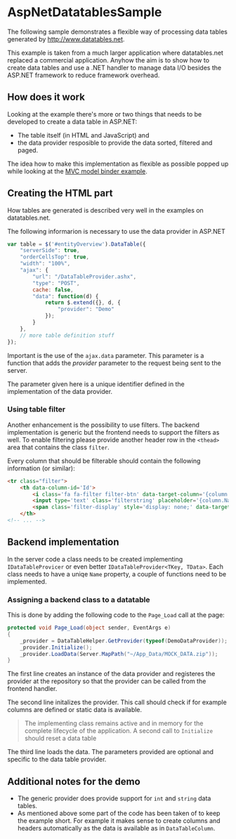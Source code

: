 # AspNetDatatablesSample

The following sample demonstrates a flexible way of processing data tables generated by http://www.datatables.net.

This example is taken from a much larger application where datatables.net replaced a commercial application. Anyhow the aim is to show 
how to create data tables and use a .NET handler to manage data I/O besides the ASP.NET framework to reduce framework overhead.

## How does it work

Looking at the example there's more or two things that needs to be developed to create a data table in ASP.NET:

* The table itself (in HTML and JavaScript) and
* the data provider resposible to provide the data sorted, filtered and paged.

The idea how to make this implementation as flexible as possible popped up while looking at 
the [MVC model binder example](https://www.datatables.net/forums/discussion/1208/asp-net-mvc-datatables-model-binder).


## Creating the HTML part 

How tables are generated is described very well in the examples on datatables.net.

The following informarion is necessary to use the data provider in ASP.NET


```js
var table = $('#entityOverview').DataTable({
    "serverSide": true,
    "orderCellsTop": true,
    "width": "100%",
    "ajax": {
        "url": "/DataTableProvider.ashx",
        "type": "POST",
        cache: false,
        "data": function(d) {
            return $.extend({}, d, {
                "provider": "Demo"
            });
        }
    },
    // more table definition stuff
});
```

Important is the use of the `ajax.data` parameter. This parameter is a function that adds
the *provider* parameter to the request being sent to the server.

The parameter given here is a unique identifier defined in the implementation of the data 
provider.

### Using table filter

Another enhancement is the possibility to use filters. The backend implementation is generic
but the frontend needs to support the filters as well. To enable filtering please provide another
header row in the `<thead>` area that contains the class `filter`.

Every column that should be filterable should contain the following information (or similar):

```html
<tr class="filter">
	<th data-column-id='Id'>
		<i class='fa fa-filter filter-btn' data-target-column='{column.Name}' data-target='{column.Number}' ></i>
		<input type='text' class='filterstring' placeholder='{column.Name}' data-target='{column.Number}' name='filter-{column.Name}' style='display: none;'/>
		<span class='filter-display' style='display: none;' data-target-column='{column.Name}' data-target='{column.Number}'></span>
	</th>
<!-- ... -->
```

## Backend implementation

In the server code a class needs to be created implementing `IDataTableProvicer` or 
even better `IDataTableProvider<TKey, TData>`. Each class needs to have a uniqe `Name` 
property, a couple of functions need to be implemented.

### Assigning a backend class to a datatable

This is done by adding the following code to the `Page_Load` call at the page:

```csharp
protected void Page_Load(object sender, EventArgs e)
{
    _provider = DataTableHelper.GetProvider(typeof(DemoDataProvider));
    _provider.Initialize();
    _provider.LoadData(Server.MapPath("~/App_Data/MOCK_DATA.zip"));
}
```

The first line creates an instance of the data provider and registeres the provider at 
the repository so that the provider can be called from the frontend handler.

The second line initalizes the provider. This call should check if for example columns 
are defined or static data is available.

> The implementing class remains active and in memory for the complete lifecycle of the
> application. A second call to `Initialize` should reset a data table

The third line loads the data. The parameters provided are optional and specific
to the data table provider.

## Additional notes for the demo

* The generic provider does provide support for `int` and `string` data tables.
* As mentioned above some part of the code has been taken of to keep the example short. For example 
it makes sense to create columns and headers automatically as the data is available as in `DataTableColumn`.
